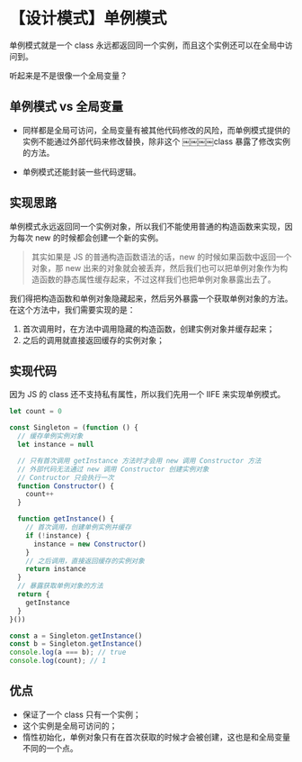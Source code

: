 # 【设计模式】单例模式

单例模式就是一个 class 永远都返回同一个实例，而且这个实例还可以在全局中访问到。

听起来是不是很像一个全局变量？

## 单例模式 vs 全局变量

* 同样都是全局可访问，全局变量有被其他代码修改的风险，而单例模式提供的实例不能通过外部代码来修改替换，除非这个 ￼￼￼￼class 暴露了修改实例的方法。

* 单例模式还能封装一些代码逻辑。

## 实现思路

单例模式永远返回同一个实例对象，所以我们不能使用普通的构造函数来实现，因为每次 new 的时候都会创建一个新的实例。

> 其实如果是 JS 的普通构造函数语法的话，new 的时候如果函数中返回一个对象，那 new 出来的对象就会被丢弃，然后我们也可以把单例对象作为构造函数的静态属性缓存起来，不过这样我们也把单例对象暴露出去了。

我们得把构造函数和单例对象隐藏起来，然后另外暴露一个获取单例对象的方法。在这个方法中，我们需要实现的是：

1. 首次调用时，在方法中调用隐藏的构造函数，创建实例对象并缓存起来；
2. 之后的调用就直接返回缓存的实例对象；

## 实现代码

因为 JS 的 class 还不支持私有属性，所以我们先用一个 IIFE 来实现单例模式。

```js
let count = 0

const Singleton = (function () {
  // 缓存单例实例对象
  let instance = null

  // 只有首次调用 getInstance 方法时才会用 new 调用 Constructor 方法
  // 外部代码无法通过 new 调用 Constructor 创建实例对象
  // Contructor 只会执行一次
  function Constructor() {
    count++
  }

  function getInstance() {
    // 首次调用，创建单例实例并缓存
    if (!instance) {
      instance = new Constructor()
    }
    // 之后调用，直接返回缓存的实例对象
    return instance
  }
  // 暴露获取单例对象的方法
  return {
    getInstance
  }
}())

const a = Singleton.getInstance()
const b = Singleton.getInstance()
console.log(a === b); // true
console.log(count); // 1
```

## 优点

* 保证了一个 class 只有一个实例；
* 这个实例是全局可访问的；
* 惰性初始化，单例对象只有在首次获取的时候才会被创建，这也是和全局变量不同的一个点。
